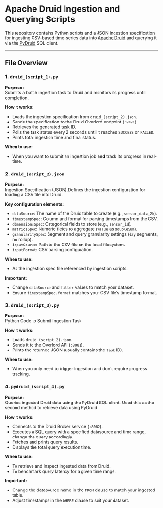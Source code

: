 # Apache Druid Ingestion and Querying Scripts

This repository contains Python scripts and a JSON ingestion specification for ingesting CSV-based time-series data into [Apache Druid](https://druid.apache.org/) and querying it via the [PyDruid](https://pypi.org/project/pydruid/) SQL client.

---

## File Overview

### **1. `druid_(script_1).py`**
**Purpose:**  
Submits a batch ingestion task to Druid and monitors its progress until completion.  

**How it works:**  
- Loads the ingestion specification from `druid_(script_2).json`.
- Sends the specification to the Druid Overlord endpoint (`:8081`).
- Retrieves the generated task ID.
- Polls the task status every 2 seconds until it reaches `SUCCESS` or `FAILED`.
- Prints total ingestion time and final status.

**When to use:**  
- When you want to submit an ingestion job **and** track its progress in real-time.

### **2. `druid_(script_2).json`**
**Purpose:**  
Ingestion Specification (JSON).Defines the ingestion configuration for loading a CSV file into Druid.  

**Key configuration elements:**  
- `dataSource`: The name of the Druid table to create (e.g., `sensor_data_2k`).  
- `timestampSpec`: Column and format for parsing timestamps from the CSV.  
- `dimensionsSpec`: Categorical fields to store (e.g., `sensor_id`).  
- `metricsSpec`: Numeric fields to aggregate (`value` as `doubleSum`).  
- `granularitySpec`: Segment and query granularity settings (`day` segments, no rollup).  
- `inputSource`: Path to the CSV file on the local filesystem.  
- `inputFormat`: CSV parsing configuration.

**When to use:**  
- As the ingestion spec file referenced by ingestion scripts.

**Important:**  
- Change `dataSource` and `filter` values to match your dataset.
- Ensure `timestampSpec.format` matches your CSV file’s timestamp format.
  
### **3. `druid_(script_3).py`**
**Purpose:**  
Python Code to Submit Ingestion Task

**How it works:**  
- Loads `druid_(script_2).json`.
- Sends it to the Overlord API (`:8081`).
- Prints the returned JSON (usually contains the `task` ID).

**When to use:**  
- When you only need to trigger ingestion and don’t require progress tracking.

### **4. `pydruid_(script_4).py`**
**Purpose:**  
Queries ingested Druid data using the PyDruid SQL client.  Used this as the second method to retrieve data using PyDruid

**How it works:**  
- Connects to the Druid Broker service (`:8082`).
- Executes a SQL query with a specified datasource and time range, change the query accordingly.
- Fetches and prints query results.
- Displays the total query execution time.

**When to use:**  
- To retrieve and inspect ingested data from Druid.
- To benchmark query latency for a given time range.

**Important:**  
- Change the datasource name in the `FROM` clause to match your ingested table.
- Adjust timestamps in the `WHERE` clause to suit your dataset.


